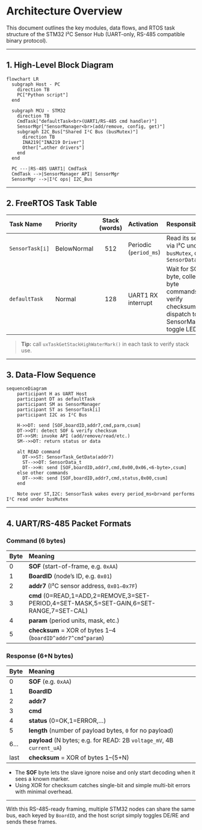 # Architecture Overview

This document outlines the key modules, data flows, and RTOS task structure of the STM32 I²C Sensor Hub (UART-only, RS-485 compatible binary protocol).

---

## 1. High-Level Block Diagram

```mermaid
flowchart LR
  subgraph Host - PC
    direction TB
    PC["Python script"]
  end

  subgraph MCU - STM32
    direction TB
    CmdTask["defaultTask<br>(UART1/RS-485 cmd handler)"]
    SensorMgr["SensorManager<br>(add/remove, config, get)"]
    subgraph I2C_Bus["Shared I²C Bus (busMutex)"]
      direction TB
      INA219["INA219 Driver"]
      Other["…other drivers"]
    end
  end

  PC ---|RS-485 UART1| CmdTask
  CmdTask -->|SensorManager API| SensorMgr
  SensorMgr -->|I²C ops| I2C_Bus
````

---

## 2. FreeRTOS Task Table

| Task Name       | Priority    | Stack (words) | Activation             | Responsibility                                                                                     |
| :-------------- | :---------- | :-----------: | :--------------------- | :------------------------------------------------------------------------------------------------- |
| `SensorTask[i]` | BelowNormal |      512      | Periodic (`period_ms`) | Read its sensor via I²C under `busMutex`, cache `SensorData_t`                                     |
| `defaultTask`   | Normal      |      128      | UART1 RX interrupt     | Wait for SOF byte, collect 6-byte commands, verify checksum, dispatch to SensorManager; toggle LED |

> **Tip:** call `uxTaskGetStackHighWaterMark()` in each task to verify stack use.

---

## 3. Data-Flow Sequence

```mermaid
sequenceDiagram
    participant H as UART Host
    participant DT as defaultTask
    participant SM as SensorManager
    participant ST as SensorTask[i]
    participant I2C as I²C Bus

    H->>DT: send [SOF,boardID,addr7,cmd,parm,csum]
    DT->>DT: detect SOF & verify checksum
    DT->>SM: invoke API (add/remove/read/etc.)
    SM-->>DT: return status or data

    alt READ command
      DT->>ST: SensorTask_GetData(addr7)
      ST-->>DT: SensorData_t
      DT-->>H: send [SOF,boardID,addr7,cmd,0x00,0x06,<6-byte>,csum]
    else other commands
      DT-->>H: send [SOF,boardID,addr7,cmd,status,0x00,csum]
    end

    Note over ST,I2C: SensorTask wakes every period_ms<br>and performs I²C read under busMutex
```

---

## 4. UART/RS-485 Packet Formats

### Command (6 bytes)

| Byte | Meaning                                                                                  |
| :--- | :--------------------------------------------------------------------------------------- |
| 0    | **SOF** (start-of-frame, e.g. `0xAA`)                                                    |
| 1    | **BoardID** (node’s ID, e.g. `0x01`)                                                |
| 2    | **addr7** (I²C sensor address, `0x01–0x7F`)                                              |
| 3    | **cmd** (0=READ,1=ADD,2=REMOVE,3=SET-PERIOD,4=SET-MASK,5=SET-GAIN,6=SET-RANGE,7=SET-CAL) |
| 4    | **param** (period units, mask, etc.)                                                     |
| 5    | **checksum** = XOR of bytes 1–4 (`boardID^addr7^cmd^param`)                              |

### Response (6+N bytes)

| Byte | Meaning                                                                |
| :--- | :--------------------------------------------------------------------- |
| 0    | **SOF** (e.g. `0xAA`)                                                  |
| 1    | **BoardID**                                                            |
| 2    | **addr7**                                                              |
| 3    | **cmd**                                                                |
| 4    | **status** (0=OK,1=ERROR,…)             |
| 5    | **length** (number of payload bytes, `0` for no payload)               |
| 6…   | **payload** (N bytes; e.g. for READ: 2B `voltage_mV`, 4B `current_uA`) |
| last | **checksum** = XOR of bytes 1–(5+N)                                    |

* The **SOF** byte lets the slave ignore noise and only start decoding when it sees a known marker.
* Using XOR for checksum catches single-bit and simple multi-bit errors with minimal overhead.

---

With this RS-485-ready framing, multiple STM32 nodes can share the same bus, each keyed by `BoardID`, and the host script simply toggles DE/RE and sends these frames.
